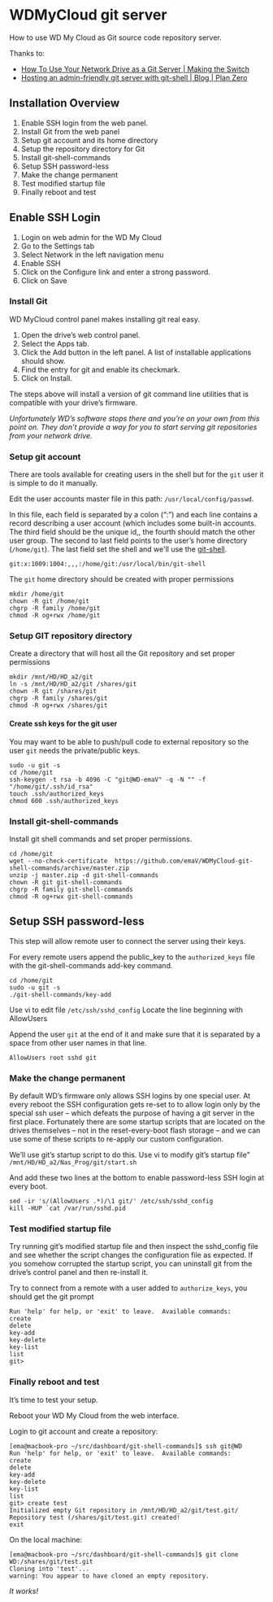 # WDMyCloud git server
How to use WD My Cloud as Git source code repository server.

Thanks to:
* [How To Use Your Network Drive as a Git Server | Making the Switch](https://cutecoder.org/software/git-server-network-drive/)
* [Hosting an admin-friendly git server with git-shell | Blog | Plan Zero](http://planzero.org/blog/2012/10/24/hosting_an_admin-friendly_git_server_with_git-shell)

## Installation Overview
1. Enable SSH login from the web panel.
2. Install Git from the web panel
3. Setup git account and its home directory
4. Setup the repository directory for Git
5. Install git-shell-commands
6. Setup SSH password-less 
7. Make the change permanent
8. Test modified startup file
9. Finally reboot and test

## Enable SSH Login

1. Login on web admin for the WD My Cloud
2. Go to the Settings tab
3. Select Network in the left navigation menu
4. Enable SSH
5. Click on the Configure link and enter a strong password.
6. Click on Save

### Install Git

WD MyCloud control panel makes installing git real easy.

1.  Open the drive’s web control panel.
2.  Select the Apps tab.
3.  Click the Add button in the left panel. A list of installable applications should show.
4.  Find the entry for git and enable its checkmark.
5.  Click on Install.

The steps above will install a version of git command line utilities that is compatible with your drive’s firmware.

_Unfortunately WD’s software stops there and you’re on your own from this point on. They don’t provide a way for you to start serving git repositories from your network drive._

### Setup git account

There are tools available for creating users in the shell but for the `git` user it is simple to do it manually.

Edit the user accounts master file in this path: `/usr/local/config/passwd`.

In this file, each field is separated by a colon (“:”) and each line contains a record describing a user account (which includes some built-in accounts.
The third field should be the unique id,, the fourth should match the other user group.
The second to last field points to the user’s home directory (`/home/git`).
The last field set the shell and we'll use the [git-shell](https://git-scm.com/docs/git-shell).

```
git:x:1009:1004:,,,:/home/git:/usr/local/bin/git-shell
```
The `git` home directory should be created with proper permissions

```
mkdir /home/git
chown -R git /home/git
chgrp -R family /home/git
chmod -R og+rwx /home/git
```

### Setup GIT repository directory

Create a directory that will host all the Git repository and set proper permissions

```
mkdir /mnt/HD/HD_a2/git
ln -s /mnt/HD/HD_a2/git /shares/git
chown -R git /shares/git
chgrp -R family /shares/git
chmod -R og+rwx /shares/git
```

#### Create ssh keys for the git user

You may want to be able to push/pull code to external repository so the user `git` needs  the private/public keys.

```
sudo -u git -s
cd /home/git
ssh-keygen -t rsa -b 4096 -C "git@WD-emaV" -q -N "" -f "/home/git/.ssh/id_rsa"
touch .ssh/authorized_keys
chmod 600 .ssh/authorized_keys
```


### Install git-shell-commands

Install git shell commands and set proper permissions.

```
cd /home/git
wget --no-check-certificate  https://github.com/emaV/WDMyCloud-git-shell-commands/archive/master.zip
unzip -j master.zip -d git-shell-commands
chown -R git git-shell-commands
chgrp -R family git-shell-commands
chmod -R og+rwx git-shell-commands
```

## Setup SSH password-less 

This step will allow remote user to connect the server using their keys.

For every remote users append the public_key to the `authorized_keys` file with the git-shell-commands add-key command.

```
cd /home/git
sudo -u git -s
./git-shell-commands/key-add
```

Use vi to edit file `/etc/ssh/sshd_config`
Locate the line beginning with AllowUsers

Append the user `git` at the end of it and make sure that it is separated by a space from other user names in that line.

```
AllowUsers root sshd git
```

### Make the change permanent
By default WD’s firmware only allows SSH logins by one special user. At every reboot the SSH configuration gets re-set to to allow login only by the special ssh user – which defeats the purpose of having a git server in the first place. Fortunately there are some startup scripts that are located on the drives themselves – not in the reset-every-boot flash storage – and we can use some of these scripts to re-apply our custom configuration.

We’ll use git’s startup script to do this. Use vi to modify git’s startup file" `/mnt/HD/HD_a2/Nas_Prog/git/start.sh`

And add these two lines at the bottom to enable password-less SSH login at every boot.

```
sed -ir 's/(AllowUsers .*)/\1 git/' /etc/ssh/sshd_config
kill -HUP `cat /var/run/sshd.pid
```
### Test modified startup file
Try running git’s modified startup file and then inspect the sshd_config file and see whether the script changes the configuration file as expected. If you somehow corrupted the startup script, you can uninstall git from the drive’s control panel and then re-install it.

Try to connect from a remote with a user added to `authorize_keys`, you should get the git prompt

```
Run 'help' for help, or 'exit' to leave.  Available commands:
create
delete
key-add
key-delete
key-list
list
git> 
```

### Finally reboot and test

It’s time to test your setup.

Reboot your WD My Cloud from the web interface.

Login to git account and create a repository:

```
[ema@macbook-pro ~/src/dashboard/git-shell-commands]$ ssh git@WD
Run 'help' for help, or 'exit' to leave.  Available commands:
create
delete
key-add
key-delete
key-list
list
git> create test
Initialized empty Git repository in /mnt/HD/HD_a2/git/test.git/
Repository test (/shares/git/test.git) created!
exit
```
On the local machine:
```
[ema@macbook-pro ~/src/dashboard/git-shell-commands]$ git clone WD:/shares/git/test.git
Cloning into 'test'...
warning: You appear to have cloned an empty repository.
```

*It works!*
